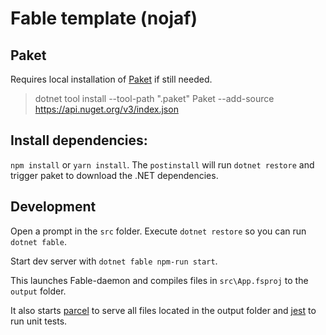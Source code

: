 # Fable template (nojaf)

## Paket

Requires local installation of [Paket](https://www.nuget.org/packages/Paket/) if still needed.
> dotnet tool install  --tool-path \".paket\" Paket --add-source https://api.nuget.org/v3/index.json

## Install dependencies:

`npm install` or `yarn install`. The `postinstall` will run `dotnet restore` and trigger paket to download the .NET dependencies.

## Development

Open a prompt in the `src` folder.
Execute `dotnet restore` so you can run `dotnet fable`.

Start dev server with `dotnet fable npm-run start`. 

This launches Fable-daemon and compiles files in `src\App.fsproj` to the `output` folder.

It also starts [parcel](https://parceljs.org) to serve all files located in the output folder and [jest](https://jestjs.io/) to run unit tests.